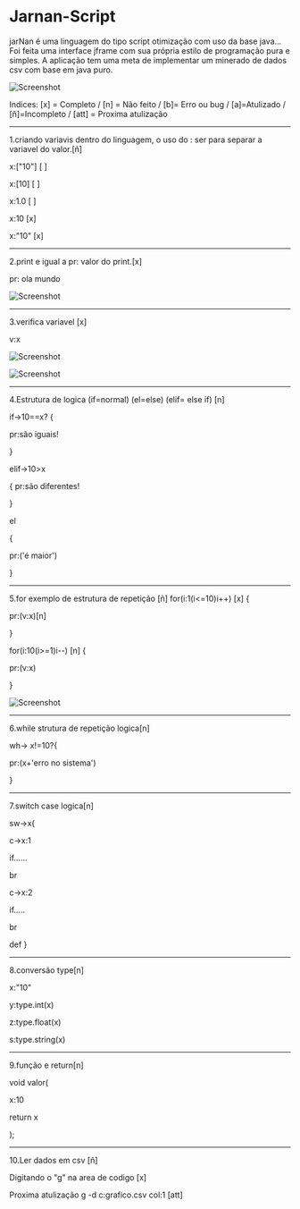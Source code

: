 # Jarnan-Script

jarNan é uma linguagem do tipo script otimização com uso da base java...
Foi feita uma interface jframe com sua própria estilo de programação pura e simples.
A aplicação tem uma meta de implementar um minerado de dados csv com base em java puro.


 ![Screenshot](https://uploaddeimagens.com.br/images/002/516/290/original/jarnan.png?1574803856)



Indices: [x] = Completo / [n] = Não feito  / [b]= Erro ou bug / [a]=Atulizado / [ñ]=Incompleto / [att] = Proxima atulização


_______________________________________________________________________________________________________________

1.criando variavis dentro do linguagem, o uso do : ser para separar a variavel do valor.[ñ]

x:["10"] [ ] 

x:[10]   [ ]

x:1.0    [ ]

x:10     [x]

x:"10"   [x]

_______________________________________________________________________________________________________________

2.print e igual a pr: valor do print.[x]

pr: ola mundo

![Screenshot](https://uploaddeimagens.com.br/images/002/516/315/original/jarnanprint.png?1574805069)


_______________________________________________________________________________________________________________
3.verifica variavel [x]

v:x

![Screenshot](https://uploaddeimagens.com.br/images/002/516/307/original/jarnanvariavel.png?1574804712)

![Screenshot](https://uploaddeimagens.com.br/images/002/516/324/original/jarnanverificarVariavel.png?1574805930)


_______________________________________________________________________________________________________________
4.Estrutura de logica (if=normal) (el=else) (elif= else if) [n]

if->10==x?
{

pr:são iguais!

}

elif->10>x

{
pr:são diferentes!

}

el

{

pr:('é maior')

}
_______________________________________________________________________________________________________________


5.for exemplo de estrutura de repetição [ñ]
for(i:1(i<=10)i++) [x]
{

pr:(v:x)[n]

}

for(i:10(i>=1)i--) [n]
{

pr:(v:x)

}


![Screenshot](https://uploaddeimagens.com.br/images/002/516/320/original/jarnanfor.png?1574805768)

_______________________________________________________________________________________________________________
6.while strutura de repetição logica[n]

wh-> x!=10?{

pr:(x+'erro no sistema')

}
_______________________________________________________________________________________________________________

7.switch case logica[n]

sw->x{

c->x:1

if......

br

c->x:2

if.....

br

def
}
_______________________________________________________________________________________________________________

8.conversão type[n]

x:"10"

y:type.int(x)

z:type.float(x)

s:type.string(x)

_______________________________________________________________________________________________________________
9.função e return[n]

void valor(

x:10

return x

);
___________________________________________________________________________
10.Ler dados em csv [ñ]


Digitando o "g" na area de codigo [x]
                                              
Proxima atulização  g -d c:grafico.csv col:1 [att]
                                             


